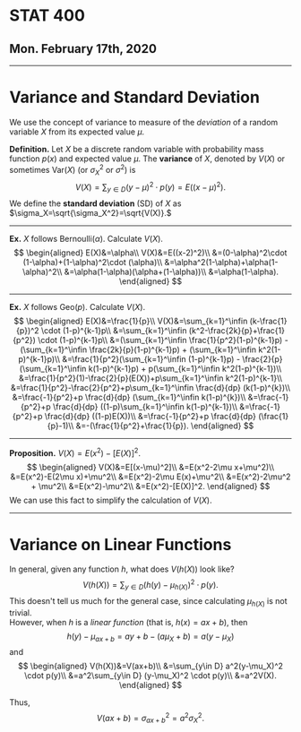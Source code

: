 # STAT 400
## Mon. February 17th, 2020
---

# Variance and Standard Deviation
We use the concept of variance to measure of the _deviation_ of a random variable $X$ from its expected value $\mu$.

__Definition.__ Let $X$ be a discrete random variable with probability mass function $p(x)$ and expected value $\mu$. The __variance__ of $X$, denoted by $V(X)$ or sometimes $\text{Var}(X)$ (or $\sigma_X^2$ or $\sigma^2$) is $$
V(X)=\sum_{y\in D}(y-\mu)^2\cdot p(y)=E((x-\mu)^2).
$$
We define the __standard deviation__ (SD) of $X$ as $\sigma_X=\sqrt{\sigma_X^2}=\sqrt{V(X)}.$

---
__Ex.__ $X$ follows $\text{Bernoulli}(\alpha)$. Calculate $V(X)$. $$
\begin{aligned}
    E(X)&=\alpha\\
    V(X)&=E((x-2)^2)\\
    &=(0-\alpha)^2\cdot (1-\alpha)+(1-\alpha)^2\cdot (\alpha)\\
    &=\alpha^2(1-\alpha)+\alpha(1-\alpha)^2\\
    &=\alpha(1-\alpha)(\alpha+(1-\alpha))\\
    &=\alpha(1-\alpha).
\end{aligned}
$$

---
__Ex.__ $X$ follows $\text{Geo}(p)$. Calculate $V(X)$. $$
\begin{aligned}
    E(X)&=\frac{1}{p}\\
    V(X)&=\sum_{k=1}^\infin (k-\frac{1}{p})^2 \cdot (1-p)^{k-1}p\\
    &=\sum_{k=1}^\infin (k^2-\frac{2k}{p}+\frac{1}{p^2}) \cdot (1-p)^{k-1}p\\
    &=(\sum_{k=1}^\infin \frac{1}{p^2}(1-p)^{k-1}p) - (\sum_{k=1}^\infin \frac{2k}{p}(1-p)^{k-1}p) + (\sum_{k=1}^\infin k^2(1-p)^{k-1}p)\\
    &=\frac{1}{p^2}(\sum_{k=1}^\infin (1-p)^{k-1}p) - \frac{2}{p}(\sum_{k=1}^\infin k(1-p)^{k-1}p) + p(\sum_{k=1}^\infin k^2(1-p)^{k-1})\\
    &=\frac{1}{p^2}(1)-\frac{2}{p}(E(X))+p\sum_{k=1}^\infin k^2(1-p)^{k-1}\\
    &=\frac{1}{p^2}-\frac{2}{p^2}+p\sum_{k=1}^\infin \frac{d}{dp} (k(1-p)^{k})\\
    &=\frac{-1}{p^2}+p \frac{d}{dp} (\sum_{k=1}^\infin k(1-p)^{k})\\
    &=\frac{-1}{p^2}+p \frac{d}{dp} ((1-p)\sum_{k=1}^\infin k(1-p)^{k-1})\\
    &=\frac{-1}{p^2}+p \frac{d}{dp} ((1-p)E(X))\\
    &=\frac{-1}{p^2}+p \frac{d}{dp} (\frac{1}{p}-1)\\
    &=-(\frac{1}{p^2}+\frac{1}{p}).
\end{aligned}
$$

---

__Proposition.__ $V(X)=E(x^2)-[E(X)]^2.$ $$
\begin{aligned}
    V(X)&=E[(x-\mu)^2]\\
    &=E(x^2-2\mu x+\mu^2)\\
    &=E(x^2)-E(2\mu x)+\mu^2\\
    &=E(x^2)-2\mu E(x)+\mu^2\\
    &=E(x^2)-2\mu^2 + \mu^2\\
    &=E(x^2)-\mu^2\\
    &=E(x^2)-[E(X)]^2.
\end{aligned}
$$ We can use this fact to simplify the calculation of $V(X)$.

---
# Variance on Linear Functions
In general, given any function $h$, what does $V(h(X))$ look like? $$
V(h(X))=\sum_{y\in D}(h(y)-\mu_{h(X)})^2\cdot p(y).
$$ This doesn't tell us much for the general case, since calculating $\mu_{h(X)}$ is not trivial.  
However, when $h$ is a _linear function_ (that is, $h(x)=ax+b$), then $$
h(y)-\mu_{ax+b}=ay+b-(a\mu_{X}+b)=a(y-\mu_X)
$$ and $$
\begin{aligned}
    V(h(X))&=V(ax+b)\\
    &=\sum_{y\in D} a^2(y-\mu_X)^2 \cdot p(y)\\
    &=a^2\sum_{y\in D} (y-\mu_X)^2 \cdot p(y)\\
    &=a^2V(X).
\end{aligned}
$$

Thus, $$V(ax+b)=\sigma_{ax+b}^2=a^2\sigma_{X}^2.$$